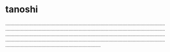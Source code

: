 # tanoshi
..........................................................................................................................................................................................................................................................................................................................................................................................................................................................................................................................................................................................